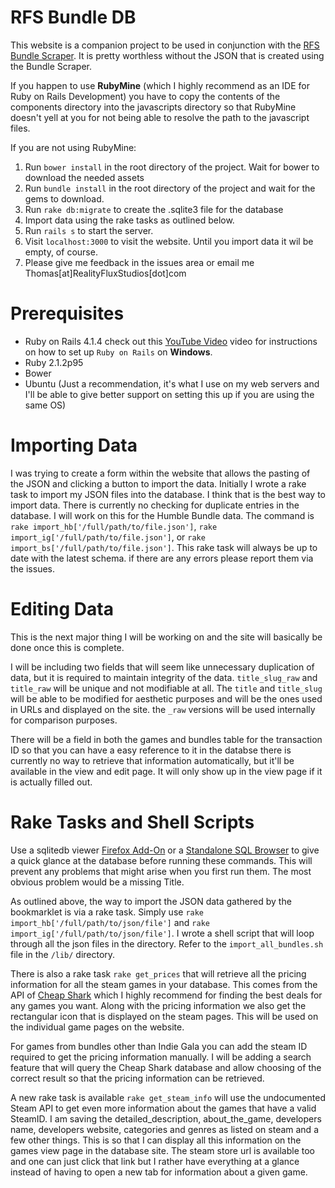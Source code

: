 RFS Bundle DB
=============

This website is a companion project to be used in conjunction with the [RFS Bundle Scraper](https://github.com/realityfluxstudios/RFSBundleScraper). 
It is pretty worthless without the JSON that is created using the Bundle Scraper.

If you happen to use **RubyMine** (which I highly recommend as an IDE for Ruby on Rails Development) 
you have to copy the contents of the components directory into the javascripts directory so that
RubyMine doesn't yell at you for not being able to resolve the path to the javascript files. 

If you are not using RubyMine:
 1. Run `bower install` in the root directory of the project. Wait for bower to download the needed assets
 2. Run `bundle install` in the root directory of the project and wait for the gems to download.
 3. Run `rake db:migrate` to create the .sqlite3 file for the database
 4. Import data using the rake tasks as outlined below.
 5. Run `rails s` to start the server.
 6. Visit `localhost:3000` to visit the website. Until you import data it wil be empty, of course.
 7. Please give me feedback in the issues area or email me Thomas[at]RealityFluxStudios[dot]com

Prerequisites
=============

* Ruby on Rails 4.1.4 check out this [YouTube Video](http://www.youtube.com/watch?v=ih4txNf7w_U) video for instructions on how to set up `Ruby on Rails` on **Windows**.
* Ruby 2.1.2p95
* Bower
* Ubuntu (Just a recommendation, it's what I use on my web servers and I'll be able to give better support on setting this 
up if you are using the same OS)

Importing Data
==============

I was trying to create a form within the website that allows the pasting of the JSON and clicking a button to import the 
data. Initially I wrote a rake task to import my JSON files into the database. I think that is the best way to import data.
There is currently no checking for duplicate entries in the database. I will work on this for the Humble Bundle data. The command 
is `rake import_hb['/full/path/to/file.json']`, `rake import_ig['/full/path/to/file.json']`, or `rake import_bs['/full/path/to/file.json']`. 
This rake task will always be up to date with the latest schema. if there are any errors please report them via the issues. 

Editing Data
============

This is the next major thing I will be working on and the site will basically be done once this is complete.

I will be including two fields that will seem like unnecessary duplication of data, but it is required to maintain integrity
of the data. `title_slug_raw` and `title_raw` will be unique and not modifiable at all. The `title` and `title_slug` will be able
to be modified for aesthetic purposes and will be the ones used in URLs and displayed on the site. the `_raw` versions will
be used internally for comparison purposes.

There will be a field in both the games and bundles table for the transaction ID so that you can have a easy reference to it in the databse
there is currently no way to retrieve that information automatically, but it'll be available in the view and edit page. It will
only show up in the view page if it is actually filled out.

Rake Tasks and Shell Scripts
============================

Use a sqlitedb viewer [Firefox Add-On](https://addons.mozilla.org/en-US/firefox/addon/sqlite-manager/) or a 
[Standalone SQL Browser](http://sqlitestudio.pl/?act=download) to give a quick glance at the database before running 
these commands. This will prevent any problems that might arise when you first run them. The most obvious problem would be a missing Title.

As outlined above, the way to import the JSON data gathered by the bookmarklet is via a rake task. Simply use 
`rake import_hb['/full/path/to/json/file']` and `rake import_ig['/full/path/to/json/file']`. I wrote a shell script that will 
loop through all the json files in the directory. Refer to the `import_all_bundles.sh` file in the `/lib/` directory. 

There is also a rake task `rake get_prices` that will retrieve all the pricing information for all the steam games in 
your database. This comes from the API of [Cheap Shark](http://www.cheapshark.com) which I highly recommend for finding the 
best deals for any games you want. Along with the pricing information we also get the rectangular icon that is displayed
on the steam pages. This will be used on the individual game pages on the website. 

For games from bundles other than Indie Gala you can add the steam ID required to get the pricing information manually. 
I will be adding a search feature that will query the Cheap Shark database and allow choosing of the correct result so that the
pricing information can be retrieved.

A new rake task is available `rake get_steam_info` will use the undocumented Steam API to get even more information about the 
games that have a valid SteamID. I am saving the detailed_description, about_the_game, developers name, developers website, 
categories and genres as listed on steam and a few other things. This is so that I can display all this information on the games
view page in the database site. The steam store url is available too and one can just click that link but I rather have everything 
at a glance instead of having to open a new tab for information about a given game.  